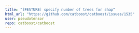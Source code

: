 ```yaml
---
title: "[FEATURE] specify number of trees for shap"
html_url: "https://github.com/catboost/catboost/issues/1535"
user: pseudotensor
repo: catboost/catboost
---
```


